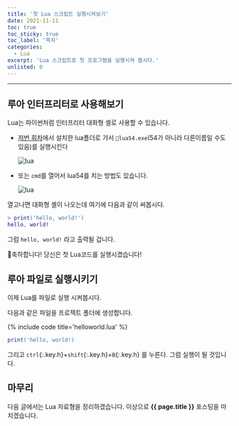 ```yaml
---
title: '첫 Lua 스크립트 실행시켜보기'
date: 2021-11-11
toc: true
toc_sticky: true
toc_label: '목차'
categories:
  - Lua
excerpt: 'Lua 스크립트로 첫 프로그램을 실행시켜 봅시다.'
unlisted: 0
---
```


---

## 루아 인터프리터로 사용해보기

Lua는 파이썬처럼 인터프리터 대화형 셸로 사용할 수 있습니다.

- [저번 회차](/lua/setup)에서 설치한 lua폴더로 가서 `🥞lua54.exe`(54가 아니라 다른이름일 수도 있음)를 실행시킨다

  ![lua](https://user-images.githubusercontent.com/83404333/141263869-ffe99fc2-d1f4-4850-b3b3-f906cab800fb.png)

- 또는 `cmd`를 열어서 lua54를 치는 방법도 있습니다.

  ![lua](https://user-images.githubusercontent.com/83404333/141263570-10c2bf1c-2c6f-46d9-81da-209289de3e95.png)

열고나면 대화형 셸이 나오는데 여기에 다음과 같이 써봅시다.

```lua
> print('hello, world!')
hello, world!
```

그럼 `hello, world!` 라고 출력될 겁니다.

🎉축하합니다! 당신은 첫 Lua코드를 실행시켰습니다!

## 루아 파일로 실행시키기

이제 Lua를 파일로 실행 시켜봅시다.

다음과 같은 파일을 프로젝트 폴더에 생성합니다.

{% include code title='helloworld.lua' %}

```lua
print('hello, world!)
```

그리고 `ctrl`{:.key.h}+`shift`{:.key.h}+`B`{:.key.h} 를 누른다.
그럼 실행이 될 것입니다.

## 마무리

다음 글에서는 Lua 자료형을 정리하겠습니다.
이상으로 **{{ page.title }}** 포스팅을 마치겠습니다.
